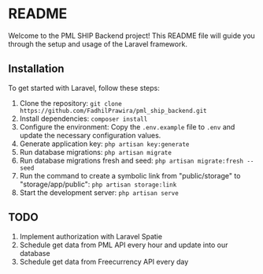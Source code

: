 # README

Welcome to the PML SHIP Backend project! This README file will guide you through the setup and usage of the Laravel framework.

## Installation

To get started with Laravel, follow these steps:

1. Clone the repository: `git clone https://github.com/FadhilPrawira/pml_ship_backend.git`
2. Install dependencies: `composer install`
3. Configure the environment: Copy the `.env.example` file to `.env` and update the necessary configuration values.
4. Generate application key: `php artisan key:generate`
5. Run database migrations: `php artisan migrate`
6. Run database migrations fresh and seed: `php artisan migrate:fresh --seed`
7. Run the command to create a symbolic link from "public/storage" to "storage/app/public": `php artisan storage:link`
8. Start the development server: `php artisan serve`

## TODO
1. Implement authorization with Laravel Spatie
2. Schedule get data from PML API every hour and update into our database
3. Schedule get data from Freecurrency API every day
